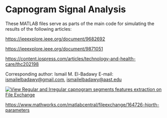 # Capnogram Signal Analysis
These MATLAB files serve as parts of the main code for simulating the results of the following articles:

https://ieeexplore.ieee.org/document/9682692

https://ieeexplore.ieee.org/document/9871051

https://content.iospress.com/articles/technology-and-health-care/thc202198

Corresponding author: Ismail M. El-Badawy
E-mail: ismailelbadawy@gmail.com, ismailelbadawy@aast.edu

[![View Regular and Irregular capnogram segments features extraction on File Exchange](https://www.mathworks.com/matlabcentral/images/matlab-file-exchange.svg)](https://www.mathworks.com/matlabcentral/fileexchange/87664-regular-and-irregular-capnogram-segments-features-extraction)

https://www.mathworks.com/matlabcentral/fileexchange/164726-hjorth-parameters
